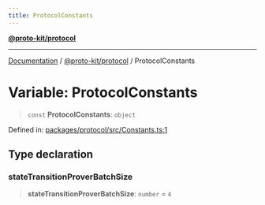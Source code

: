 ```yaml
---
title: ProtocolConstants
---
```


[**@proto-kit/protocol**](../README.md)

***

[Documentation](../../../README.md) / [@proto-kit/protocol](../README.md) / ProtocolConstants

# Variable: ProtocolConstants

> `const` **ProtocolConstants**: `object`

Defined in: [packages/protocol/src/Constants.ts:1](https://github.com/proto-kit/framework/blob/4d6b3b6da51b3edee0fbf25ce72c1f59ec61e891/packages/protocol/src/Constants.ts#L1)

## Type declaration

### stateTransitionProverBatchSize

> **stateTransitionProverBatchSize**: `number` = `4`
